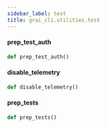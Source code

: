 ```yaml
---
sidebar_label: test
title: grai_cli.utilities.test
---
```


#### prep\_test\_auth

```python
def prep_test_auth()
```



#### disable\_telemetry

```python
def disable_telemetry()
```



#### prep\_tests

```python
def prep_tests()
```
